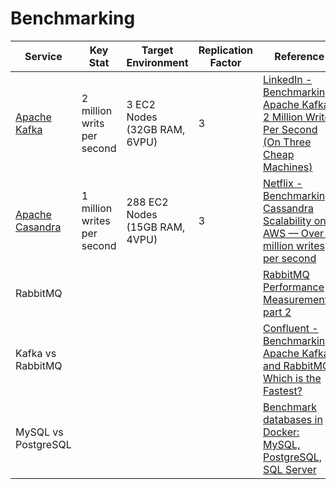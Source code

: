 # Benchmarking

| Service                                                                                                          | Key Stat                    | Target Environment             | Replication Factor | Reference                                                                                                                                                                                                     |
|------------------------------------------------------------------------------------------------------------------|-----------------------------|--------------------------------|--------------------|---------------------------------------------------------------------------------------------------------------------------------------------------------------------------------------------------------------|
| [Apache Kafka](1_HLDDesignComponents/4_MessageBrokers/Kafka/Readme.md)                                       | 2 million writs per second  | 3 EC2 Nodes (32GB RAM, 6VPU)   | 3                  | [LinkedIn - Benchmarking Apache Kafka: 2 Million Writes Per Second (On Three Cheap Machines)](https://engineering.linkedin.com/kafka/benchmarking-apache-kafka-2-million-writes-second-three-cheap-machines)  |
| [Apache Casandra](1_HLDDesignComponents/3_DatabaseComponents/NoSQL-Databases/WideColumnDB/ApacheCasandra.md) | 1 million writes per second | 288 EC2 Nodes (15GB RAM, 4VPU) | 3                  | [Netflix - Benchmarking Cassandra Scalability on AWS — Over a million writes per second](https://netflixtechblog.com/benchmarking-cassandra-scalability-on-aws-over-a-million-writes-per-second-39f45f066c9e) |
| RabbitMQ                                                                                                         |                             |                                |                    | [RabbitMQ Performance Measurements, part 2](https://blog.rabbitmq.com/posts/2012/04/rabbitmq-performance-measurements-part-2/)                                                                                |
| Kafka vs RabbitMQ                                                                                                |                             |                                |                    | [Confluent - Benchmarking Apache Kafka and RabbitMQ: Which is the Fastest?](https://www.confluent.io/blog/kafka-fastest-messaging-system/)                                                                    |
| MySQL vs PostgreSQL                                                                                              |                             |                                |                    | [Benchmark databases in Docker: MySQL, PostgreSQL, SQL Server](https://itnext.io/benchmark-databases-in-docker-mysql-postgresql-sql-server-7b129368eed7)                                                      |